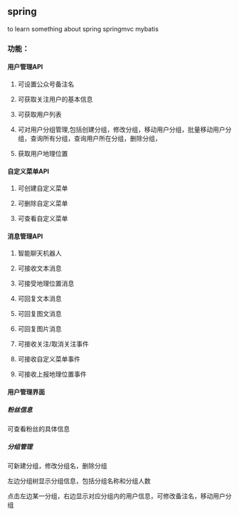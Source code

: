 ## spring

to learn something about spring springmvc mybatis

### 功能：

#### 用户管理API

1. 可设置公众号备注名

2. 可获取关注用户的基本信息

3. 可获取用户列表

4. 可对用户分组管理,包括创建分组，修改分组，移动用户分组，批量移动用户分组，查询所有分组，查询用户所在分组，删除分组，

5. 获取用户地理位置

#### 自定义菜单API

1. 可创建自定义菜单

2. 可删除自定义菜单

3. 可查看自定义菜单

#### 消息管理API

1. 智能聊天机器人

2. 可接收文本消息

3. 可接受地理位置消息

4. 可回复文本消息

5. 可回复图文消息

6. 可回复图片消息

7. 可接收关注\/取消关注事件

8. 可接收自定义菜单事件

9. 可接收上报地理位置事件

#### 用户管理界面

##### 粉丝信息

可查看粉丝的具体信息

##### 分组管理

可新建分组，修改分组名，删除分组

左边分组树显示分组信息，包括分组名称和分组人数

点击左边某一分组，右边显示对应分组内的用户信息，可修改备注名，移动用户分组


